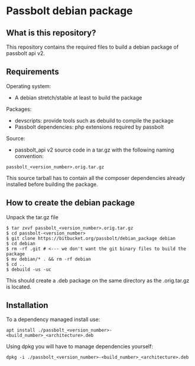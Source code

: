 # Passbolt debian package

## What is this repository?

This repository contains the required files to build a debian package of passbolt api v2.

## Requirements

Operating system:
* A debian stretch/stable at least to build the package

Packages:
* devscripts: provide tools such as debuild to compile the package
* Passbolt dependencies: php extensions required by passbolt

Source:
* passbolt_api v2 source code in a tar.gz with the following naming convention:

```passbolt_<version_number>.orig.tar.gz```

This source tarball has to contain all the composer dependencies already installed before building the package.

## How to create the debian package

Unpack the tar.gz file

```
$ tar zxvf passbolt_<version_number>.orig.tar.gz
$ cd passbolt-<version_number>
$ git clone https://bitbucket.org/passbolt/debian_package debian
$ cd debian
$ rm -rf .git # <--- we don't want the git binary files to build the package
$ mv debian/* . && rm -rf debian
$ cd ..
$ debuild -us -uc
```

This should create a .deb package on the same directory as the .orig.tar.gz is located.

## Installation

To a dependency managed install use:

```apt install ./passbolt_<version_number>-<build_number>_<architecture>.deb```

Using dpkg you will have to manage dependencies yourself:

```dpkg -i ./passbolt_<version_number>-<build_number>_<architecture>.deb```
